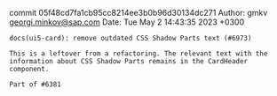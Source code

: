 commit 05f48cd7fa1cb95cc8214ee3b0b96d30134dc271
Author: gmkv <georgi.minkov@sap.com>
Date:   Tue May 2 14:43:35 2023 +0300

    docs(ui5-card): remove outdated CSS Shadow Parts text (#6973)
    
    This is a leftover from a refactoring. The relevant text with the
    information about CSS Shadow Parts remains in the CardHeader component.
    
    Part of #6381
